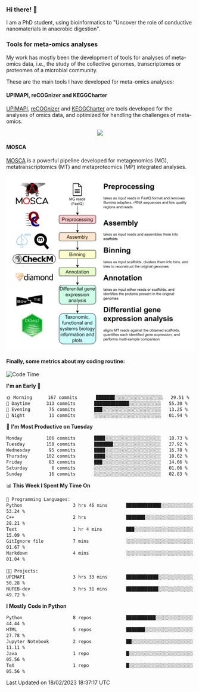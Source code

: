 ### Hi there! 👋

I am a PhD student, using bioinformatics to "Uncover the role of conductive nanomaterials in anaerobic digestion".

### Tools for meta-omics analyses

My work has mostly been the development of tools for analyses of meta-omics data, i.e., the study of the collective genomes, transcriptomes or proteomes of a microbial community.

These are the main tools I have developed for meta-omics analyses:

#### UPIMAPI, reCOGnizer and KEGGCharter

[UPIMAPI](https://github.com/iquasere/UPIMAPI), [reCOGnizer](https://github.com/iquasere/reCOGnizer) and [KEGGCharter](https://github.com/iquasere/KEGGCharter) are tools developed for the analyses of omics data, and optimized for handling the challenges of meta-omics.

<p align="center">
    <img src="assets/annotation_paper.png">
</p>

#### MOSCA

[MOSCA](https://github.com/iquasere/MOSCA) is a powerful pipeline developed for metagenomics (MG), metatranscriptomics (MT) and metaproteomics (MP) integrated analyses.

<p align="center">
    <img src="assets/mosca_workflow.png" align="center" width="700">
</p>


#### Finally, some metrics about my coding routine:

<!--START_SECTION:waka-->
![Code Time](http://img.shields.io/badge/Code%20Time-510%20hrs%2028%20mins-blue)

**I'm an Early 🐤** 

```text
🌞 Morning      167 commits       ███████░░░░░░░░░░░░░░░░░░   29.51 % 
🌆 Daytime      313 commits       █████████████░░░░░░░░░░░░   55.30 % 
🌃 Evening       75 commits       ███░░░░░░░░░░░░░░░░░░░░░░   13.25 % 
🌙 Night         11 commits       ░░░░░░░░░░░░░░░░░░░░░░░░░   01.94 % 

```
📅 **I'm Most Productive on Tuesday** 

```text
Monday         106 commits       ████░░░░░░░░░░░░░░░░░░░░░   18.73 % 
Tuesday        158 commits       ███████░░░░░░░░░░░░░░░░░░   27.92 % 
Wednesday       95 commits       ████░░░░░░░░░░░░░░░░░░░░░   16.78 % 
Thursday       102 commits       ████░░░░░░░░░░░░░░░░░░░░░   18.02 % 
Friday          83 commits       ███░░░░░░░░░░░░░░░░░░░░░░   14.66 % 
Saturday         6 commits       ░░░░░░░░░░░░░░░░░░░░░░░░░   01.06 % 
Sunday          16 commits       ░░░░░░░░░░░░░░░░░░░░░░░░░   02.83 % 

```


📊 **This Week I Spent My Time On** 

```text
💬 Programming Languages: 
Python                   3 hrs 46 mins       █████████████░░░░░░░░░░░░   53.24 % 
C++                      2 hrs               ███████░░░░░░░░░░░░░░░░░░   28.21 % 
Text                     1 hr 4 mins         ███░░░░░░░░░░░░░░░░░░░░░░   15.09 % 
GitIgnore file           7 mins              ░░░░░░░░░░░░░░░░░░░░░░░░░   01.67 % 
Markdown                 4 mins              ░░░░░░░░░░░░░░░░░░░░░░░░░   01.04 % 

🐱‍💻 Projects: 
UPIMAPI                  3 hrs 33 mins       ████████████░░░░░░░░░░░░░   50.28 % 
NUFEB-dev                3 hrs 31 mins       ████████████░░░░░░░░░░░░░   49.72 % 

```

**I Mostly Code in Python** 

```text
Python                   8 repos             ███████████░░░░░░░░░░░░░░   44.44 % 
HTML                     5 repos             ███████░░░░░░░░░░░░░░░░░░   27.78 % 
Jupyter Notebook         2 repos             ██░░░░░░░░░░░░░░░░░░░░░░░   11.11 % 
Java                     1 repo              █░░░░░░░░░░░░░░░░░░░░░░░░   05.56 % 
TeX                      1 repo              █░░░░░░░░░░░░░░░░░░░░░░░░   05.56 % 

```



 Last Updated on 18/02/2023 18:37:17 UTC
<!--END_SECTION:waka-->
